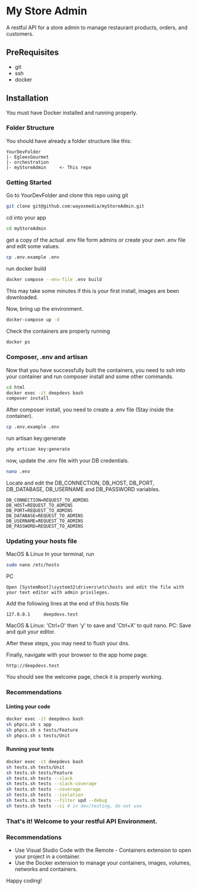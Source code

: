 # My Store Admin
A restful API for a store admin to manage restaurant products, orders, and customers.

## PreRequisites

* git
* ssh
* docker

## Installation

You must have Docker installed and running properly.

### Folder Structure

You should have already a folder structure like this:

    YourDevFolder
    |- EgleesGourmet
    |- orchestration
    |- myStoreAdmin     <- This repo

### Getting Started

Go to YourDevFolder and clone this repo using git

```sh
git clone git@github.com:wayoxmedia/myStoreAdmin.git
```
cd into your app

```sh
cd myStoreAdmin
```

get a copy of the actual .env file form admins or create your own .env file and edit some values.
```sh
cp .env.example .env
```

run docker build

```sh
docker compose --env-file .env build
```

This may take some minutes if this is your first install, images are been downloaded.

Now, bring up the environment.

```sh
docker-compose up -d
```

Check the containers are properly running

```sh
docker ps
```

### Composer, .env and artisan

Now that you have successfully built the containers, you need to ssh into your container and run composer install and some other commands.

```sh
cd html
docker exec -it deepdevs bash
composer install
```
After composer install, you need to create a .env file (Stay inside the container).

```sh
cp .env.example .env
```

run artisan key:generate

```sh
php artisan key:generate
```

now, update the .env file with your DB credentials.

```sh
nano .env
```
Locate and edit the DB_CONNECTION, DB_HOST, DB_PORT, DB_DATABASE, DB_USERNAME and DB_PASSWORD variables.

```text
DB_CONNECTION=REQUEST_TO_ADMINS
DB_HOST=REQUEST_TO_ADMINS
DB_PORT=REQUEST_TO_ADMINS
DB_DATABASE=REQUEST_TO_ADMINS
DB_USERNAME=REQUEST_TO_ADMINS
DB_PASSWORD=REQUEST_TO_ADMINS
```

### Updating your hosts file
MacOS & Linux
In your terminal, run
```sh
sudo nano /etc/hosts
```
PC
```
Open [SystemRoot]\system32\drivers\etc\hosts and edit the file with your text editor with admin privileges.
```
Add the following lines at the end of this hosts file
```
127.0.0.1     deepdevs.test
```
MacOS & Linux: 'Ctrl+O' then 'y' to save and 'Ctrl+X' to quit nano.
PC: Save and quit your editor.

After these steps, you may need to flush your dns.

Finally, navigate with your browser to the app home page.

`http://deepdevs.test`

You should see the welcome page, check it is properly working.


### Recommendations
#### Linting your code
```sh
docker exec -it deepdevs bash
sh phpcs.sh s app
sh phpcs.sh s tests/Feature
sh phpcs.sh s tests/Unit
```
#### Running your tests
```sh
docker exec -it deepdevs bash
sh tests.sh tests/Unit
sh tests.sh tests/Feature
sh tests.sh tests --slack
sh tests.sh tests --slack-coverage
sh tests.sh tests --coverage
sh tests.sh tests --isolation
sh tests.sh tests --filter upd --debug
sh tests.sh tests --ci # in dev/testing, do not use
```

### That's it! Welcome to your restful API Environment.

### Recommendations

* Use Visual Studio Code with the Remote - Containers extension to open your project in a container.
* Use the Docker extension to manage your containers, images, volumes, networks and containers.

Happy coding!

